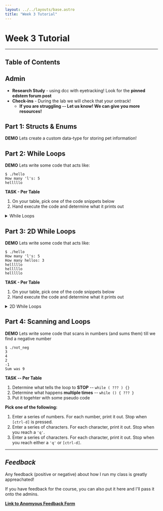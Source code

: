 ```yaml
---
layout: ../../layouts/base.astro
title: "Week 3 Tutorial"
---
```

# Week 3 Tutorial
---

## Table of Contents

## Admin

- **Research Study** - using dcc with eyetracking! Look for the **pinned edstem forum post**
- **Check-ins** - During the lab we will check that your ontrack!
    - **If you are struggling -- Let us know! We can give you more resources!**

## Part 1: Structs & Enums

**DEMO** Lets create a custom data-type for storing pet information!

## Part 2: While Loops

**DEMO** Lets write some code that acts like:

```
$ ./hello
How many 'l's: 5
helllllo
```

**TASK - Per Table**
1. On your table, pick one of the code snippets below
2. Hand execute the code and determine what it prints out

<details>
<summary>While Loops</summary>

A
```c
#include <stdio.h>

int main(void) {
    int i = 0;
    while (i < 32) {
        printf("%d\n", i);
        i = i + 2;
    }
	return 0;
}
```
B
```c
#include <stdio.h>

int main(void) {
    int i = 5;
    while (i >= 0) {
        printf("%d\n", i);
        i--;
    }
	return 0;
}
```
C
```c
#include <stdio.h>

int main(void) {
    int i = 0;
    int keep_going = 1;
    while (keep_going == 1) {
        if (i > 3) {
            keep_going = 0;
        }
        i++;
    }
    printf("%d\n", i);
	return 0;
}
```
D
```c
#include <stdio.h>

int main(void) {
    int i;
    while (i > 0) {
        printf("%d\n", i);
        i--;
    }
	return 0;
}
```
E
```c
#include <stdio.h>

int main(void) {
    int i = 0;
    int max = 32;
    while (i < max) {
        printf("%d\n", i);
        max = max + 2;
    }
	return 0;
}
```
F
```c
#include <stdio.h>

int main(void) {
    int i = 0;
    int keep_going = 0;
    while (keep_going == 1) {
        if (i > 3) {
            keep_going = 0;
        }
        i++;
    }
    printf("%d\n", i);
	return 0;
}
```
</details>

## Part 3: 2D While Loops 

**DEMO** Lets write some code that acts like:

```
$ ./hello
How many 'l's: 5
How many hellos: 3
helllllo
helllllo
helllllo
```

**TASK - Per Table**
1. On your table, pick one of the code snippets below
2. Hand execute the code and determine what it prints out

<details>
<summary>2D While Loops</summary>

A
```c
#include <stdio.h>

#define SIZE 4

int main(void) {
    int row = 0;
    while (row < SIZE) {
        int col = 0;
        while (col < SIZE) {
            if (col != 1 && row != 1) {
                printf("O");
            } else {
                printf("X");
            }
            col++;
        }
        row++;
        printf("\n");
    }
    return 0;
}
```
B
```c
#include <stdio.h>

#define SIZE 4

int main(void) {
    int row = 0;
    while (row < SIZE) {
        int col = 0;
        while (col < SIZE) {
            if (row == col) {
                printf("O");
            } else {
                printf("X");
            }
            col++;
        }
        row++;
        printf("\n");
    }
    return 0;
}
```
C
```c
#include <stdio.h>

#define SIZE 4

int main(void) {
    int row = 0;
    while (row < SIZE) {
        printf("X");
        int col = 1;
        while (col < SIZE - 1) {
            if (row == 0 || row == SIZE - 1) {
                printf("X");
            } else {
                printf("O");
            }
            col++;
        }
        printf("X");
        row++;
        printf("\n");
    }	
    return 0;
}
```
D
```c
#include <stdio.h>

#define SIZE 4

int main(void) {
    int row = 0;
    while (row < SIZE) {
        int col = 0;
        while (col < SIZE) {
            if (col % 2 == 0) {
                printf("O");
            } else {
                printf("X");
            }
            col++;
        }
        row++;
        printf("\n");
    }
	return 0;
}

```
</details>

## Part 4: Scanning and Loops

**DEMO** Lets write some code that scans in numbers (and sums them) till we find a negative
number

```
$ ./not_neg
3
4
2
-1
Sum was 9
```

**TASK -- Per Table**
1. Determine what tells the loop to **STOP** -- `while ( ??? ) {}`
2. Determine what happens **multiple times** -- `while () { ??? }`
3. Put it togehter with some pseudo code

**Pick one of the following:**

1. Enter a series of numbers. For each number, print it out. Stop when `[ctrl-d]` is pressed.
2. Enter a series of characters. For each character, print it out. Stop when you reach a `'q'`.
3. Enter a series of characters. For each character, print it out. Stop when you
  reach either a `'q'` or `[ctrl-d]`.

---

## *Feedback*

Any feedback (positive or negative) about how I run my class is greatly appreachated!

If you have feedback for the course, you can also put it here and I'll pass it
onto the admins.

**[Link to Anomyous Feedback Form](https://forms.gle/5aMX65jinYUuMBwo8)**
